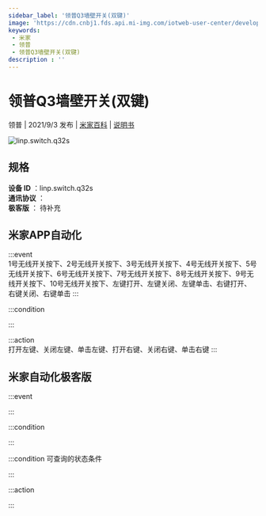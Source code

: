```yaml
---
sidebar_label: '领普Q3墙壁开关(双键)'
image: 'https://cdn.cnbj1.fds.api.mi-img.com/iotweb-user-center/developer_1679047768571XjseM3Ue.png?GalaxyAccessKeyId=AKVGLQWBOVIRQ3XLEW&Expires=9223372036854775807&Signature=YaG1dm0iQ3Kd1Fj1fpzKbNnAdQ8='
keywords: 
 - 米家
 - 领普
 - 领普Q3墙壁开关(双键)
description : ''
---
```

# 领普Q3墙壁开关(双键)

领普 | 2021/9/3 发布 | [米家百科](https://home.mi.com/webapp/content/baike/product/index.html?model=linp.switch.q32s) | [说明书](https://home.mi.com/views/introduction.html?model=linp.switch.q32s&region=cn)

![linp.switch.q32s](https://cdn.cnbj1.fds.api.mi-img.com/iotweb-user-center/developer_1679047768571XjseM3Ue.png?GalaxyAccessKeyId=AKVGLQWBOVIRQ3XLEW&Expires=9223372036854775807&Signature=YaG1dm0iQ3Kd1Fj1fpzKbNnAdQ8=)

## 规格  
> 
**设备 ID** ：linp.switch.q32s  
**通讯协议** ：  
**极客版**  ： 待补充 


## 米家APP自动化  

:::event  
1号无线开关按下、2号无线开关按下、3号无线开关按下、4号无线开关按下、5号无线开关按下、6号无线开关按下、7号无线开关按下、8号无线开关按下、9号无线开关按下、10号无线开关按下、左键打开、左键关闭、左键单击、右键打开、右键关闭、右键单击
:::

:::condition  

:::

:::action   
打开左键、关闭左键、单击左键、打开右键、关闭右键、单击右键
:::

## 米家自动化极客版  

:::event  

:::

:::condition  

:::

:::condition 可查询的状态条件  

:::

:::action  

:::

        
